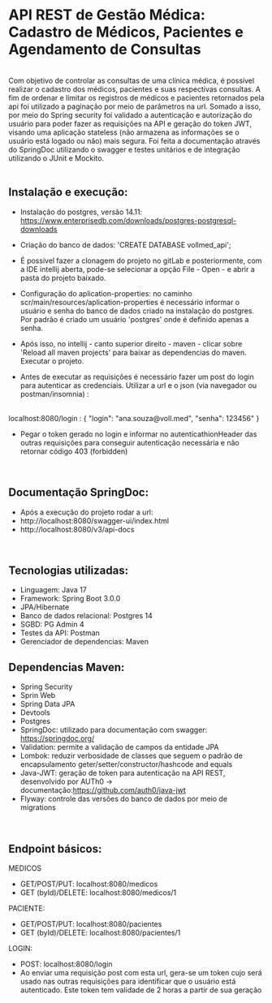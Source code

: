 <h1>
API REST de Gestão Médica: Cadastro de Médicos, Pacientes e Agendamento de Consultas</h1>

<br> 
Com objetivo de controlar as consultas de uma clínica médica, é possível realizar o cadastro dos médicos, pacientes e suas respectivas consultas. A fim de ordenar e limitar os registros de médicos e pacientes  retornados pela api foi utilizado a paginação por meio de parâmetros na url.  Somado a isso, por meio do Spring security foi validado a autenticação e autorização do usuário para poder fazer as requisições na API  e geração do token JWT, visando uma aplicação stateless (não armazena as informações se o usuário está logado ou não) mais segura. Foi feita a documentação através do SpringDoc utilizando o swagger e testes unitários e de integração utilizando o JUnit e Mockito.  

<br>
<br>

## Instalação e execução: 

- Instalação do postgres, versão 14.11: 
https://www.enterprisedb.com/downloads/postgres-postgresql-downloads
- Criação do banco de dados: 'CREATE DATABASE vollmed_api';

- É possível fazer a clonagem do projeto no gitLab e posteriormente, com a IDE intellij aberta, pode-se selecionar a opção File - Open - e abrir a pasta do projeto baixado. 
- Configuração do aplication-properties: no caminho scr/main/resources/aplication-properties é necessário informar o usuário e senha do banco de dados criado na instalação do postgres. Por padrão é criado um usuário 'postgres' onde é definido apenas a senha. 

- Após isso, no intellij - canto superior direito - maven - clicar sobre 'Reload all maven projects' para baixar as dependencias do maven. Executar o projeto. 

- Antes de executar as requisições é necessário fazer um post do login para autenticar as credenciais. Utilizar a url e o json (via navegador ou postman/insomnia) :

<br>
localhost:8080/login : 
{
	"login": "ana.souza@voll.med",
	"senha": 123456"
}

- Pegar o token gerado no login e informar no autenticathionHeader das outras requisições para conseguir autenticação necessária e não retornar código 403 (forbidden)

<br>

## Documentação SpringDoc:
- Após a execução do projeto rodar a url: 
- http://localhost:8080/swagger-ui/index.html
- http://localhost:8080/v3/api-docs

<br>

## Tecnologias utilizadas:
- Linguagem: Java 17
- Framework: Spring Boot 3.0.0
- JPA/Hibernate 
- Banco de dados relacional: Postgres 14
- SGBD: PG Admin 4
- Testes da API: Postman
- Gerenciador de dependencias: Maven


## Dependencias Maven:
- Spring Security 
- Sprin Web
- Spring Data JPA
- Devtools 
- Postgres 
- SpringDoc: utilizado para documentação com swagger: https://springdoc.org/
- Validation: permite a validação de campos da entidade JPA 
- Lombok: reduzir verbosidade de classes que seguem o padrão de  encapsulamento geter/setter/constructor/hashcode and equals
- Java-JWT: geração de token para autenticação na API REST, desenvolvido por AUTh0 -> documentação:https://github.com/auth0/java-jwt
- Flyway: controle das versões do banco de dados por meio de migrations


<br>

## Endpoint básicos:

 MEDICOS
- GET/POST/PUT: localhost:8080/medicos
- GET (byId)/DELETE: localhost:8080/medicos/1 

PACIENTE:
- GET/POST/PUT: localhost:8080/pacientes
- GET (byId)/DELETE: localhost:8080/pacientes/1 

LOGIN:
- POST: localhost:8080/login
- Ao enviar uma requisição post com esta url, gera-se um token cujo será usado nas outras requisições para identificar que o usuário está autenticado. 
Este token tem validade de 2 horas a partir de sua geração 



